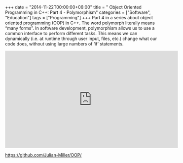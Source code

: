 +++
date = "2014-11-22T00:00:00+06:00"
title = " Object Oriented Programming in C++: Part 4 - Polymorphism"
categories = ["Software", "Education"]
tags = ["Programming"]
+++
Part 4 in a series about object oriented programming (OOP) in C++. The word polymorph literally means “many forms”. In software development, polymorphism allows us to use a common interface to perform different tasks. This means we can dynamically (i.e. at runtime through user input, files, etc.) change what our code does, without using large numbers of ‘if’ statements.

<div class="yt-embed">
<iframe width="560" height="315" src="https://www.youtube.com/embed/bP-Trkf8hNA" frameborder="0" allowfullscreen></iframe>
</div>

https://github.com/Julian-Miller/OOP/